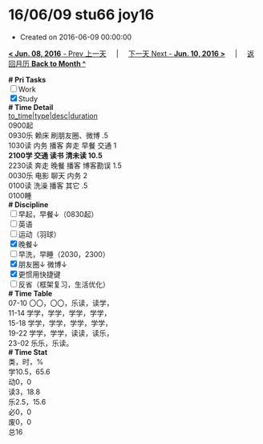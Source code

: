 # 16/06/09 stu66 joy16

- Created on 2016-06-09 00:00:00

[**< Jun. 08, 2016** - Prev 上一天](_archived/lifelogs/2016/06/d08.md) &nbsp; &nbsp; | &nbsp; &nbsp; [下一天 Next - **Jun. 10, 2016 >**](_archived/lifelogs/2016/06/d10.md) &nbsp; &nbsp; |  &nbsp; &nbsp; [返回月历 **Back to Month ^**](_archived/lifelogs/2016/06/index.md)
<br/><div><b># Pri Tasks</b></div><div><input type="checkbox"/>Work</div><div><input checked="true" type="checkbox"/>Study</div><div><b># Time Detail</b></div><div><u>to_time|type|desc|duration</u></div><div>0900起</div><div>0930乐 赖床 刷朋友圈、微博 .5</div><div>1030读 内务 播客 奔走 早餐 交通 1</div><div><b>2100学 交通 读书 清未读 10.5</b></div><div>2230读 奔走 晚餐 播客 博客勘误 1.5</div><div>0030乐 电影 聊天 内务 2</div><div>0100读 洗澡 播客 其它 .5</div><div>0100睡</div><div><b># Discipline</b></div><div><input type="checkbox"/>早起，早餐↓（0830起）</div><div><input type="checkbox"/>英语</div><div><input type="checkbox"/>运动（羽球）</div><div><input checked="true" type="checkbox"/>晚餐↓</div><div><input type="checkbox"/>早洗，早睡（2030，2300）</div><div><b><input checked="true" type="checkbox"/></b>朋友圈↓ 微博↓</div><div><input checked="true" type="checkbox"/>更惯用快捷键</div><div><input type="checkbox"/>反省（框架复习，生活优化）</div><div><b># Time Table</b></div><div>07-10 〇〇，〇〇，乐读，读学，</div><div>11-14 学学，学学，学学，学学，</div><div>15-18 学学，学学，学学，学学，</div><div>19-22 学学，学学，读读，读乐，</div><div>23-02 乐乐，乐读。</div><div><b># Time Stat</b></div><div>类，时，%</div><div>学10.5，65.6</div><div>动0，0</div><div>读3，18.8</div><div>乐2.5，15.6</div><div>必0，0</div><div>废0，0</div><div>总16</div>

